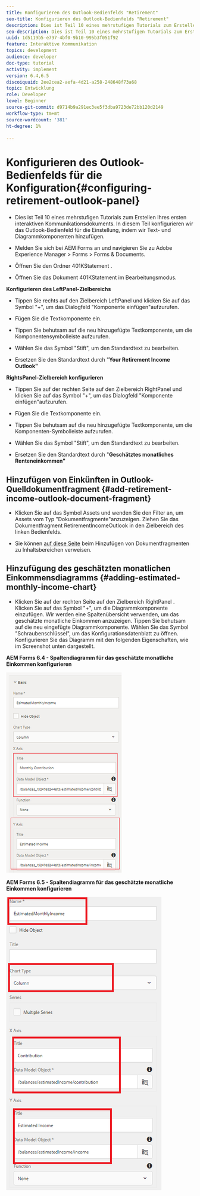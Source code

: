```yaml
---
title: Konfigurieren des Outlook-Bedienfelds "Retirement"
seo-title: Konfigurieren des Outlook-Bedienfelds "Retirement"
description: Dies ist Teil 10 eines mehrstufigen Tutorials zum Erstellen Ihres ersten interaktiven Kommunikationsdokuments. In diesem Teil konfigurieren wir das Outlook-Bedienfeld für die Einstellung, indem wir Text- und Diagrammkomponenten hinzufügen.
seo-description: Dies ist Teil 10 eines mehrstufigen Tutorials zum Erstellen Ihres ersten interaktiven Kommunikationsdokuments. In diesem Teil konfigurieren wir das Outlook-Bedienfeld für die Einstellung, indem wir Text- und Diagrammkomponenten hinzufügen.
uuid: 1d5119b5-e797-4bf0-9b10-995b3f051f92
feature: Interaktive Kommunikation
topics: development
audience: developer
doc-type: tutorial
activity: implement
version: 6.4,6.5
discoiquuid: 2ee2cea2-aefa-4d21-a258-248648f73a68
topic: Entwicklung
role: Developer
level: Beginner
source-git-commit: d9714b9a291ec3ee5f3dba9723de72bb120d2149
workflow-type: tm+mt
source-wordcount: '381'
ht-degree: 1%

---
```



# Konfigurieren des Outlook-Bedienfelds für die Konfiguration{#configuring-retirement-outlook-panel}

* Dies ist Teil 10 eines mehrstufigen Tutorials zum Erstellen Ihres ersten interaktiven Kommunikationsdokuments. In diesem Teil konfigurieren wir das Outlook-Bedienfeld für die Einstellung, indem wir Text- und Diagrammkomponenten hinzufügen.

* Melden Sie sich bei AEM Forms an und navigieren Sie zu Adobe Experience Manager > Forms > Forms &amp; Documents.

* Öffnen Sie den Ordner 401KStatement .

* Öffnen Sie das Dokument 401KStatement im Bearbeitungsmodus.

**Konfigurieren des LeftPanel-Zielbereichs**

* Tippen Sie rechts auf den Zielbereich LeftPanel und klicken Sie auf das Symbol &quot;+&quot;, um das Dialogfeld &quot;Komponente einfügen&quot;aufzurufen.

* Fügen Sie die Textkomponente ein.

* Tippen Sie behutsam auf die neu hinzugefügte Textkomponente, um die Komponentensymbolleiste aufzurufen.

* Wählen Sie das Symbol &quot;Stift&quot;, um den Standardtext zu bearbeiten.

* Ersetzen Sie den Standardtext durch &quot;**Your Retirement Income Outlook&quot;**

**RightsPanel-Zielbereich konfigurieren**

* Tippen Sie auf der rechten Seite auf den Zielbereich RightPanel und klicken Sie auf das Symbol &quot;+&quot;, um das Dialogfeld &quot;Komponente einfügen&quot;aufzurufen.

* Fügen Sie die Textkomponente ein.

* Tippen Sie behutsam auf die neu hinzugefügte Textkomponente, um die Komponenten-Symbolleiste aufzurufen.

* Wählen Sie das Symbol &quot;Stift&quot;, um den Standardtext zu bearbeiten.

* Ersetzen Sie den Standardtext durch &quot;**Geschätztes monatliches Renteneinkommen&quot;**

## Hinzufügen von Einkünften in Outlook-Quelldokumentfragment {#add-retirement-income-outlook-document-fragment}

* Klicken Sie auf das Symbol Assets und wenden Sie den Filter an, um Assets vom Typ &quot;Dokumentfragmente&quot;anzuzeigen. Ziehen Sie das Dokumentfragment RetirementIncomeOutlook in den Zielbereich des linken Bedienfelds.

* Sie können [auf diese Seite](https://helpx.adobe.com/experience-manager/kt/forms/using/interactive-communication-web-channel-aem-forms/9.html) beim Hinzufügen von Dokumentfragmenten zu Inhaltsbereichen verweisen.

## Hinzufügung des geschätzten monatlichen Einkommensdiagramms {#adding-estimated-monthly-income-chart}

* Klicken Sie auf der rechten Seite auf den Zielbereich RightPanel . Klicken Sie auf das Symbol &quot;+&quot;, um die Diagrammkomponente einzufügen. Wir werden eine Spaltenübersicht verwenden, um das geschätzte monatliche Einkommen anzuzeigen. Tippen Sie behutsam auf die neu eingefügte Diagrammkomponente. Wählen Sie das Symbol &quot;Schraubenschlüssel&quot;, um das Konfigurationsdatenblatt zu öffnen. Konfigurieren Sie das Diagramm mit den folgenden Eigenschaften, wie im Screenshot unten dargestellt.

**AEM Forms 6.4 - Spaltendiagramm für das geschätzte monatliche Einkommen konfigurieren**

![form64](assets/estimatedmonthlyincomechart.png)

**AEM Forms 6.5 - Spaltendiagramm für das geschätzte monatliche Einkommen konfigurieren**

![forms65](assets/estimatedmonthlyincomechart65.PNG)




